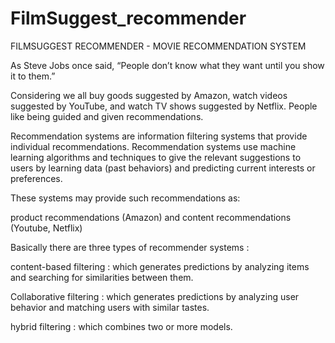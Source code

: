 # FilmSuggest_recommender

FILMSUGGEST RECOMMENDER - MOVIE RECOMMENDATION SYSTEM

As Steve Jobs once said, “People don’t know what they want until you show it to them.”

Considering we all buy goods suggested by Amazon, watch videos suggested by YouTube, and watch TV shows suggested by Netflix. People like being guided and given recommendations.

Recommendation systems are information filtering systems that provide individual recommendations. Recommendation systems use machine learning algorithms and techniques to give the relevant suggestions to users by learning data (past behaviors) and predicting current interests or preferences.

These systems may provide such recommendations as:

product recommendations (Amazon) and content recommendations (Youtube, Netflix)

Basically there are three types of recommender systems :

content-based filtering : which generates predictions by analyzing items and searching for similarities between them.

Collaborative filtering : which generates predictions by analyzing user behavior and matching users with similar tastes.

hybrid filtering : which combines two or more models.
